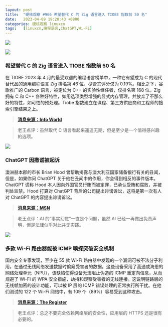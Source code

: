 ```yaml
---
layout: post
title:	"硬核观察 #966 希望替代 C 的 Zig 语言进入 TIOBE 指数前 50 名"
date:	2023-04-09 19:20:43 +0800 
categories:	硬核观察 linuxcn 
tags:	[linuxcn,编程语言,ChatGPT,Wi-Fi]
---
```



![](/Asserts/Images//attachment/album/202304/09/191925k5pllpybbtbexazx.jpg)


![](/Asserts/Images//attachment/album/202304/09/191946vm5ifbm5x055kric.jpg)


### 希望替代 C 的 Zig 语言进入 TIOBE 指数前 50 名


在 TIOBE 2023 年 4 月的最受欢迎的编程语言榜单中，一种它有望成为 C 的现代替代品的通用编程语言 Zig 排名第 46 位，尽管其评分仅为 0.19%。相比之下，谷歌推广的 Carbon 语言，被定位为 C++ 的实验性继任者，仅排名第 168 位。Zig 拥有 C 和 C++ 各种好特性，如用选项类型增强的显式内存管理，并放弃了不那么好的特性，如可怕的预处理。Tiobe 指数建立在课程、第三方供应商和工程师的搜索引擎结果之上。



> 
> **[消息来源：Info World](https://www.infoworld.com/article/3692910/c-rival-zig-language-cracks-tiobe-index-top-50.html)**
> 
> 
> 



> 
> 老王点评：虽然取代 C 语言看起来遥遥无期，但是至少是一个值得感兴趣的选项。
> 
> 
> 


![](/Asserts/Images//attachment/album/202304/09/192004vmw8yx88mwuqzw98.jpg)


### ChatGPT 因撒谎被起诉


澳洲赫本郡的市长 Brian Hood 曾帮助揭露与澳大利亚国家储备银行有关的丑闻，但是，如果你问 ChatGPT 关于他在丑闻中的作用，你会得到相反的事件版本。ChatGPT 谎称 Hood 本人因向外国官员行贿而被定罪，已承认受贿和腐败，并被判处监禁。Hood 打算对 ChatGPT 背后的公司提出诽谤诉讼，这将是第一次有人对 ChatGPT 的内容提出诽谤诉讼。



> 
> **[消息来源：MSN](https://www.msn.com/en-us/news/technology/chatgpt-falsely-told-voters-their-mayor-was-jailed-for-bribery-he-may-sue)**
> 
> 
> 



> 
> 老王点评：AI 的“事实幻觉”一直是个问题，虽然 AI 已经一再做出免责声明，但是法律似乎对此并无实践。
> 
> 
> 


![](/Asserts/Images//attachment/album/202304/09/192021s836gblzomi3c8io.jpg)


### 多款 Wi-Fi 路由器能被 ICMP 嗅探突破安全机制


国内安全专家发现，至少在 55 款 Wi-Fi 路由器中发现的一个漏洞可被不法分子利用，在通过无线网络发送数据时偷窥受害者的数据。这些设备采用了高通或海思的网络处理单元（NPU），该缺陷使得设备无法阻止伪造的 ICMP 重定向信息，从而规避了 Wi-Fi 的 WPA 安全措施，劫持和观察受害者的无线连接。这说明链路层的无线帧加密的设计功能，可以被 IP 层的 ICMP 错误处理的正常执行所干扰。在他们测试的 122 个 Wi-Fi 网络中，有 109 个（89%）容易受到这种攻击。



> 
> **[消息来源：The Register](https://www.theregister.com/2023/04/07/wifi_access_icmp)**
> 
> 
> 



> 
> 老王点评：总之不要完全依赖网络层的安全性，应用层的 HTTPS 还是很有必要的。
> 
> 
>
